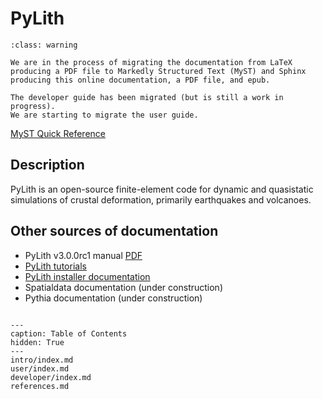 # PyLith

```{admonition} Under construction
:class: warning

We are in the process of migrating the documentation from LaTeX producing a PDF file to Markedly Structured Text (MyST) and Sphinx producing this online documentation, a PDF file, and epub.

The developer guide has been migrated (but is still a work in progress).
We are starting to migrate the user guide.
```

[MyST Quick Reference](quickref.md)


## Description

PyLith is an open-source finite-element code for dynamic and quasistatic simulations of crustal deformation, primarily earthquakes and volcanoes.

## Other sources of documentation

* PyLith v3.0.0rc1 manual [PDF](https://github.com/geodynamics/pylith/releases/download/v3.0.0beta1/pylith-3.0.0b1_manual.pdf)
* [PyLith tutorials](https://wiki.geodynamics.org/software:pylith:start)
* [PyLith installer documentation](https://pylith_installer.readthedocs.io)
* Spatialdata documentation (under construction)
* Pythia documentation (under construction)


```{include} ../LICENSE.md
```

```{toctree}
---
caption: Table of Contents
hidden: True
---
intro/index.md
user/index.md
developer/index.md
references.md
```

